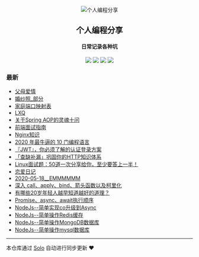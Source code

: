 <p align="center"><img alt="个人编程分享" src="https://www.xiaozao520.cn/static/logo2.ico"></p><h2 align="center">
个人编程分享
</h2>

<h4 align="center">日常记录各种坑</h4>
<p align="center"><a title="个人编程分享" target="_blank" href="https://github.com/liangzhaoliang95/solo-blog"><img src="https://img.shields.io/github/last-commit/liangzhaoliang95/solo-blog.svg?style=flat-square&color=FF9900"></a>
<a title="GitHub repo size in bytes" target="_blank" href="https://github.com/liangzhaoliang95/solo-blog"><img src="https://img.shields.io/github/repo-size/liangzhaoliang95/solo-blog.svg?style=flat-square"></a>
<a title="Solo Version" target="_blank" href="https://github.com/88250/solo/releases"><img src="https://img.shields.io/badge/solo-4.3.1-f1e05a.svg?style=flat-square&color=blueviolet"></a>
<a title="Hits" target="_blank" href="https://github.com/88250/hits"><img src="https://hits.b3log.org/liangzhaoliang95/solo-blog.svg"></a></p>

### 最新

* [父母爱情](http://localhost:10381/articles/2020/12/25/1608888836182.html)
* [婚纱照_部分](http://localhost:10381/articles/2020/12/25/1608880891587.html)
* [家庭端口映射表](http://localhost:10381/articles/2020/12/01/1606813159401.html)
* [LXQ](http://localhost:10381/articles/2020/11/24/1606186583155.html)
* [关于Spring AOP的灵魂十问](http://localhost:10381/articles/2020/09/09/1599613727655.html)
* [前端面试指南](http://localhost:10381/articles/2020/08/28/1598607282631.html)
* [Nginx知识](http://localhost:10381/articles/2020/08/24/1598231403151.html)
* [2020 年最牛逼的 10 门编程语言](http://localhost:10381/articles/2020/08/21/1597973283154.html)
* [『JWT』，你必须了解的认证登录方案](http://localhost:10381/articles/2020/08/20/1597887680480.html)
* [「查缺补漏」巩固你的HTTP知识体系](http://localhost:10381/articles/2020/08/08/1596877693558.html)
* [Linux面试题：50道一次分享给你，至少要答上一半！](http://localhost:10381/articles/2020/06/06/1591425862450.html)
* [恋爱日记](http://localhost:10381/articles/2020/05/27/1590579451591.html)
* [2020-05-18__EMMMMMM](http://localhost:10381/articles/2020/05/26/1590458696820.html)
* [深入 call、apply、bind、箭头函数以及柯里化](http://localhost:10381/articles/2020/05/06/1588765834924.html)
* [有哪些20岁年轻人越早知道越好的道理？](http://localhost:10381/articles/2020/03/03/1583202423637.html)
* [Promise、async、await执行顺序](http://localhost:10381/articles/2019/12/26/1577346362517.html)
* [NodeJs--简单实现co升级到Async](http://localhost:10381/articles/2019/12/14/1576311999409.html)
* [NodeJs--简单操作Redis缓存](http://localhost:10381/articles/2019/12/12/1576139444563.html)
* [NodeJs--简单操作MongoDB数据库](http://localhost:10381/articles/2019/12/12/1576123246925.html)
* [NodeJs--简单操作mysql数据库](http://localhost:10381/articles/2019/12/12/1576123072715.html)



---

本仓库通过 [Solo](https://github.com/88250/solo) 自动进行同步更新 ❤️ 